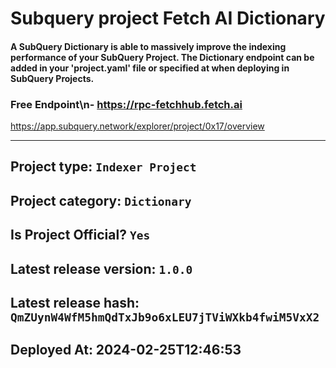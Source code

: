 # Subquery project Fetch AI Dictionary
####  A SubQuery Dictionary is able to massively improve the indexing performance of your SubQuery Project. The Dictionary endpoint can be added in your 'project.yaml' file or specified at when deploying in SubQuery Projects.

### Free Endpoint\n- https://rpc-fetchhub.fetch.ai

https://app.subquery.network/explorer/project/0x17/overview
____

## Project type: `Indexer Project`

## Project category: `Dictionary`

## Is Project Official? `Yes`

## Latest release version: `1.0.0`

## Latest release hash: `QmZUynW4WfM5hmQdTxJb9o6xLEU7jTViWXkb4fwiM5VxX2`

## Deployed At: 2024-02-25T12:46:53